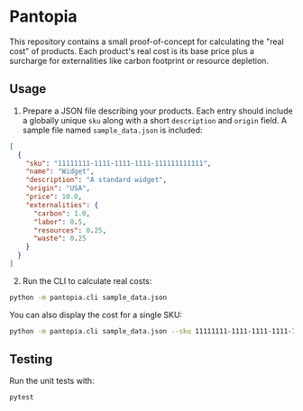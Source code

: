 # Pantopia

This repository contains a small proof-of-concept for calculating the "real cost"
of products. Each product's real cost is its base price plus a surcharge for
externalities like carbon footprint or resource depletion.

## Usage

1. Prepare a JSON file describing your products. Each entry should include a
   globally unique `sku` along with a short `description` and `origin` field.
   A sample file named `sample_data.json` is included:

```json
[
  {
    "sku": "11111111-1111-1111-1111-111111111111",
    "name": "Widget",
    "description": "A standard widget",
    "origin": "USA",
    "price": 10.0,
    "externalities": {
      "carbon": 1.0,
      "labor": 0.5,
      "resources": 0.25,
      "waste": 0.25
    }
  }
]
```

2. Run the CLI to calculate real costs:

```bash
python -m pantopia.cli sample_data.json
```

You can also display the cost for a single SKU:

```bash
python -m pantopia.cli sample_data.json --sku 11111111-1111-1111-1111-111111111111
```

## Testing

Run the unit tests with:

```bash
pytest
```
